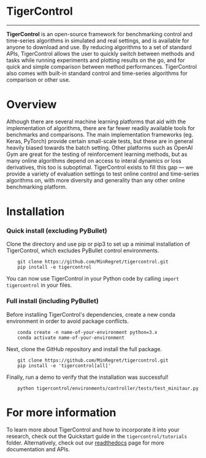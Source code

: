# TigerControl
**********

**TigerControl** is an open-source framework for benchmarking control and time-series algorithms in simulated and real settings, and is available for anyone to download and use. By reducing algorithms to a set of standard APIs, TigerControl allows the user to quickly switch between methods and tasks while running experiments and plotting results on the go, and for quick and simple comparison between method performances. TigerControl also comes with built-in standard control and time-series algorithms for comparison or other use.


Overview
========

Although there are several machine learning platforms that aid with the implementation of algorithms, there are far fewer readily available tools for benchmarks and comparisons. The main implementation frameworks (eg. Keras, PyTorch) provide certain small-scale tests, but these are in general heavily biased towards the batch setting. Other platforms such as OpenAI Gym are great for the testing of reinforcement learning methods, but as many online algorithms depend on access to interal dynamics or loss derivatives, this too is suboptimal. TigerControl exists to fill this gap — we provide a variety of evaluation settings to test online control and time-series algorithms on, with more diversity and generality than any other online benchmarking platform.


Installation
============

### Quick install (excluding PyBullet)

Clone the directory and use pip or pip3 to set up a minimal installation of TigerControl, which excludes PyBullet control environments.

```
    git clone https://github.com/MinRegret/tigercontrol.git
    pip install -e tigercontrol
```

You can now use TigerControl in your Python code by calling `import tigercontrol` in your files. 


### Full install (including PyBullet)

Before installing TigerControl's dependencies, create a new conda environment in order to avoid package conflicts.

```
    conda create -n name-of-your-environment python=3.x
    conda activate name-of-your-environment
```

Next, clone the GitHub repository and install the full package.

```
    git clone https://github.com/MinRegret/tigercontrol.git
    pip install -e 'tigercontrol[all]'
```

Finally, run a demo to verify that the installation was successful!

```
    python tigercontrol/environments/controller/tests/test_minitaur.py
```


For more information
====================

To learn more about TigerControl and how to incorporate it into your research, check out the Quickstart guide in the ```tigercontrol/tutorials``` folder. Alternatively, check out our [readthedocs](https://tigercontrol.readthedocs.io/en/latest/) page for more documentation and APIs.

